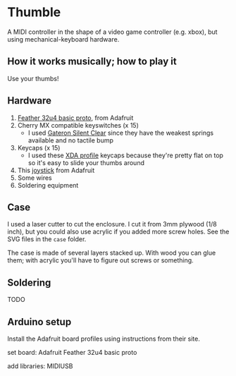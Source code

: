 # Thumble

A MIDI controller in the shape of a video game controller (e.g. xbox), but using mechanical-keyboard hardware.

## How it works musically; how to play it

Use your thumbs!

## Hardware

1. [Feather 32u4 basic proto](https://www.adafruit.com/product/2771), from Adafruit
2. Cherry MX compatible keyswitches (x 15)
    * I used [Gateron Silent Clear](https://novelkeys.xyz/products/gateron-silent-switches?_pos=2&_sid=fd79d8abc&_ss=r) since they have the weakest springs available and no tactile bump
3. Keycaps (x 15)
    * I used these [XDA profile](https://www.amazon.com/gp/product/B092H93KP6/ref=ppx_yo_dt_b_asin_title_o00_s00?ie=UTF8&psc=1) keycaps because they're pretty flat on top so it's easy to slide your thumbs around
4. This [joystick](https://www.adafruit.com/product/245) from Adafruit
4. Some wires
5. Soldering equipment

## Case

I used a laser cutter to cut the enclosure.  I cut it from 3mm plywood (1/8 inch), but you could also use acrylic if you added more screw holes.  See the SVG files in the `case` folder.

The case is made of several layers stacked up.  With wood you can glue them; with acrylic you'll have to figure out screws or something.

## Soldering

TODO

## Arduino setup

Install the Adafruit board profiles using instructions from their site.

set board: Adafruit Feather 32u4 basic proto

add libraries: MIDIUSB





